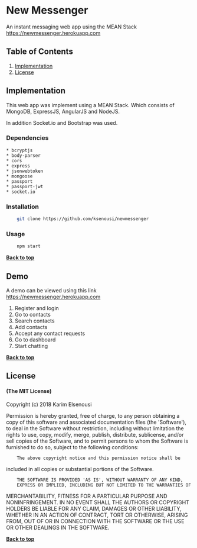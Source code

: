 # New Messenger

An instant messaging web app using the MEAN Stack
https://newmessenger.herokuapp.com

## Table of Contents

1. [Implementation](#implementation)
1. [License](#license)


## Implementation

This web app was implement using a MEAN Stack. Which consists of MongoDB, ExpressJS, AngularJS and NodeJS.

In addition Socket.io and Bootstrap was used.

### Dependencies
    * bcryptjs
    * body-parser
    * cors
    * express
    * jsonwebtoken
    * mongoose
    * passport
    * passport-jwt
    * socket.io

### Installation
```bash
    git clone https://github.com/ksenousi/newmessenger
```
### Usage
```bash
    npm start
```

**[Back to top](#table-of-contents)**

## Demo
A demo can be viewed using this link https://newmessenger.herokuapp.com
1. Register and login
1. Go to contacts
1. Search contacts
1. Add contacts
1. Accept any contact requests
1. Go to dashboard
1. Start chatting


**[Back to top](#table-of-contents)**

## License

#### (The MIT License)

Copyright (c) 2018 Karim Elsenousi

Permission is hereby granted, free of charge, to any person obtaining
a copy of this software and associated documentation files (the
'Software'), to deal in the Software without restriction, including
without limitation the rights to use, copy, modify, merge, publish,
        distribute, sublicense, and/or sell copies of the Software, and to
permit persons to whom the Software is furnished to do so, subject to
the following conditions:

        The above copyright notice and this permission notice shall be
included in all copies or substantial portions of the Software.

        THE SOFTWARE IS PROVIDED 'AS IS', WITHOUT WARRANTY OF ANY KIND,
        EXPRESS OR IMPLIED, INCLUDING BUT NOT LIMITED TO THE WARRANTIES OF
MERCHANTABILITY, FITNESS FOR A PARTICULAR PURPOSE AND NONINFRINGEMENT.
        IN NO EVENT SHALL THE AUTHORS OR COPYRIGHT HOLDERS BE LIABLE FOR ANY
CLAIM, DAMAGES OR OTHER LIABILITY, WHETHER IN AN ACTION OF CONTRACT,
        TORT OR OTHERWISE, ARISING FROM, OUT OF OR IN CONNECTION WITH THE
SOFTWARE OR THE USE OR OTHER DEALINGS IN THE SOFTWARE.

**[Back to top](#table-of-contents)**